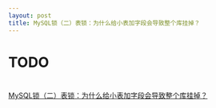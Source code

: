 ```yaml
---
layout: post
title: MySQL锁（二）表锁：为什么给小表加字段会导致整个库挂掉？
---
```


# TODO

#
[MySQL锁（二）表锁：为什么给小表加字段会导致整个库挂掉？](https://www.cnblogs.com/liang24/p/14140990.html)